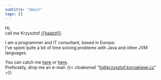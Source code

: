 ```yaml
---
subtitle: "about"
tags: []
---
```


Hi,  
call me Krzysztof [/[ˈkʂɨʂtɔf]/](https://en.wikipedia.org/wiki/Help:IPA/Polish).  

I am a programmer and IT consultant, based in Europe.  
I've spent quite a bit of time solving problems with Java and other JVM languages.

You can catch me [here](https://www.linkedin.com/in/kornakiewicz/) or [here](https://gitlab.com/krnkcz).  
Preferably, drop me an e-mail: {{< cloakemail "hi@krzysztof.kornakiewi.cz" >}}